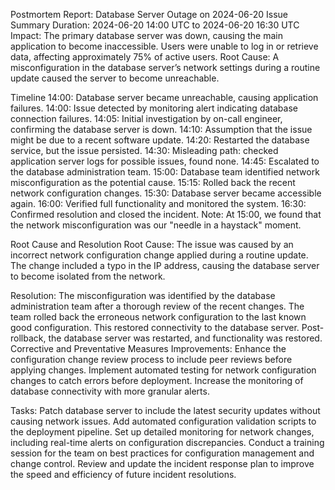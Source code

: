 Postmortem Report: Database Server Outage on 2024-06-20
Issue Summary
Duration: 2024-06-20 14:00 UTC to 2024-06-20 16:30 UTC
Impact:
The primary database server was down, causing the main application to become inaccessible.
Users were unable to log in or retrieve data, affecting approximately 75% of active users.
Root Cause:
A misconfiguration in the database server’s network settings during a routine update caused the server to become unreachable.

Timeline
14:00: Database server became unreachable, causing application failures.
14:00: Issue detected by monitoring alert indicating database connection failures.
14:05: Initial investigation by on-call engineer, confirming the database server is down.
14:10: Assumption that the issue might be due to a recent software update.
14:20: Restarted the database service, but the issue persisted.
14:30: Misleading path: checked application server logs for possible issues, found none.
14:45: Escalated to the database administration team.
15:00: Database team identified network misconfiguration as the potential cause.
15:15: Rolled back the recent network configuration changes.
15:30: Database server became accessible again.
16:00: Verified full functionality and monitored the system.
16:30: Confirmed resolution and closed the incident.
Note: At 15:00, we found that the network misconfiguration was our "needle in a haystack" moment.





Root Cause and Resolution
Root Cause:
The issue was caused by an incorrect network configuration change applied during a routine update. The change included a typo in the IP address, causing the database server to become isolated from the network.

Resolution:
The misconfiguration was identified by the database administration team after a thorough review of the recent changes.
The team rolled back the erroneous network configuration to the last known good configuration. This restored connectivity to the database server.
Post-rollback, the database server was restarted, and functionality was restored.
Corrective and Preventative Measures
Improvements:
Enhance the configuration change review process to include peer reviews before applying changes.
Implement automated testing for network configuration changes to catch errors before deployment.
Increase the monitoring of database connectivity with more granular alerts.

Tasks:
Patch database server to include the latest security updates without causing network issues.
Add automated configuration validation scripts to the deployment pipeline.
Set up detailed monitoring for network changes, including real-time alerts on configuration discrepancies.
Conduct a training session for the team on best practices for configuration management and change control.
Review and update the incident response plan to improve the speed and efficiency of future incident resolutions.

